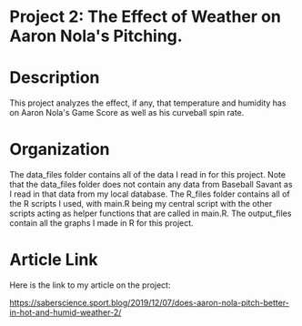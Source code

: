 # Project 2: The Effect of Weather on Aaron Nola's Pitching.

# Description
This project analyzes the effect, if any, that temperature and humidity has on Aaron Nola's Game Score as well as his curveball spin rate.

# Organization
The data_files folder contains all of the data I read in for this project. Note that the data_files folder does not contain any data from 
Baseball Savant as I read in that data from my local database. The R_files folder contains all of the R scripts I used, with main.R being
my central script with the other scripts acting as helper functions that are called in main.R. The output_files contain all the graphs I 
made in R for this project.

# Article Link
Here is the link to my article on the project:

https://saberscience.sport.blog/2019/12/07/does-aaron-nola-pitch-better-in-hot-and-humid-weather-2/
